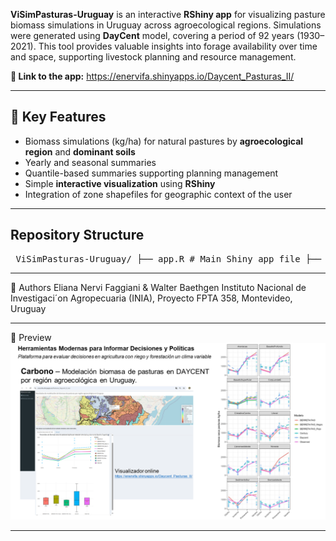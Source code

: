 **ViSimPasturas-Uruguay** is an interactive **RShiny app** for visualizing pasture biomass simulations in Uruguay across agroecological regions. Simulations were generated using **DayCent** model, covering a period of 92 years (1930–2021). This tool provides valuable insights into forage availability over time and space, supporting livestock planning and resource management.

**🚀 Link to the app:**  https://enervifa.shinyapps.io/Daycent_Pasturas_II/

---

## 🌱 Key Features

- Biomass simulations (kg/ha) for natural pastures by **agroecological region** and **dominant soils**
- Yearly and seasonal summaries 
- Quantile-based summaries supporting planning management
- Simple **interactive visualization** using **RShiny**
- Integration of zone shapefiles for geographic context of the user

---

## Repository Structure

<pre> ViSimPasturas-Uruguay/ ├── app.R # Main Shiny app file ├── README.md # This file ├── daycent_data.csv # Simulated pasture production data (daily) ├── percentiles_decenfeb.csv # Quantile summaries for Feb–Dec ├── observed.csv # Observed or comparative biomass data ├── overlay_stats_R.xlsx # Statistical comparison outputs (e.g. vs CONEAT) ├── zonas_agroecologicas_latlon_SecPol # Agroecological shapefile data ├── Agroecol por suelos/ # Supplementary zone-soil mapping (folder) └── LICENSE # MIT license </pre>

---

👥 Authors
Eliana Nervi Faggiani & Walter Baethgen
Instituto Nacional de Investigaci´on Agropecuaria (INIA), Proyecto FPTA 358, Montevideo, Uruguay

---


📸 Preview 
![screenshot](screenshot.png)





---


